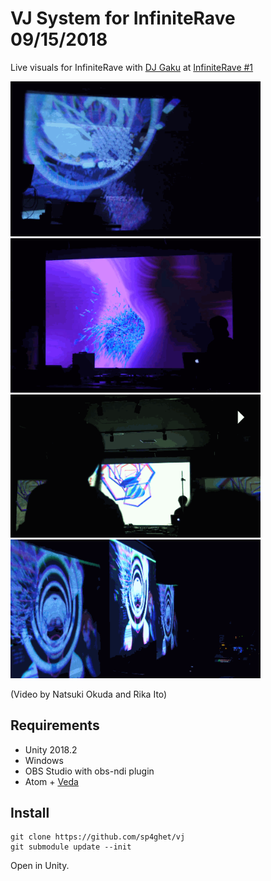 # VJ System for InfiniteRave 09/15/2018

Live visuals for InfiniteRave with [DJ Gaku](https://soundcloud.com/gakunagashima) at [InfiniteRave #1](https://1nfiniterave.peatix.com/)

<p>
<img src="./imgs/vj1.gif" width="400px"/>
<img src="./imgs/vj3.gif" width="400px"/>
<img src="./imgs/vj2.gif" width="400px"/>
<img src="./imgs/vj4.gif" width="400px"/>
</p>

(Video by Natsuki Okuda and Rika Ito)

## Requirements

- Unity 2018.2
- Windows
- OBS Studio with obs-ndi plugin
- Atom + [Veda](https://github.com/fand/veda)


## Install

```shell
git clone https://github.com/sp4ghet/vj
git submodule update --init
```

Open in Unity.
